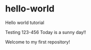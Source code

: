 # hello-world
Hello world tutorial

Testing 123-456
Today is a sunny day!!


Welcome to my first repository!
